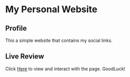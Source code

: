 # My Personal Website

## Profile
This a simple website that contains my social links.

## Live Review

Click [Here](https://github.com/amaechi-chuks/My-Personal-Website.git) to view and interact with the page. GoodLuck!